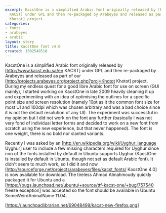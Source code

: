 ```yaml
---
excerpt: KacstOne is a simplified Arabic font originally released by [http://www.kacst.edu.sa/en
  KACST] under GPL and then re-packaged by Arabeyes and released as part of our [http://projects.arabeyes.org/project.php?proj=Khotot
  Khotot] project.
categories:
- fonts
- arabeyes
- arabic
layout: story
title: KacstOne font v4.0
created: 1302548518
---
```

KacstOne is a simplified Arabic font originally released by [http://www.kacst.edu.sa/en KACST] under GPL and then re-packaged by Arabeyes and released as part of our [http://projects.arabeyes.org/project.php?proj=Khotot Khotot] project. During my endless quest for a good libre Arabic font for use on screen (GUI mainly), I started working on KacstOne in late 2009 heavily cleaning it up and experimenting with an idea of optimising the outlines for a specific point size and screen resolution (namely 10pt as it the common font size for most UI and 100dpi which was chosen arbitrary and was a bad choice since it is not the default resolution of any UI). The experiment was successful in my opinion but I did not work on the font any further (basically I was not very fond of individual letter forms and decided to work on a new font from scratch using the new experience, but that never happened). The font is one weight, there is no bold nor slanted variants.

Recently I was asked by an [http://en.wikipedia.org/wiki/Uyghur_language Uyghur] user to include a few missing characters required for Uyghur since non of the fonts installed by default in Ubuntu supports Uyghur (KacstOne is installed by default in Ubuntu, though not set as default Arabic font). It didn't seem to much work, so I did it and now [http://sourceforge.net/projects/arabeyes/files/kacst_fonts/ KacstOne 4.0] is now available for download. The tireless Ahmad Almahmoudy quickly packaged it for Ubuntu and a [https://bugs.launchpad.net/ubuntu/+source/ttf-kacst-one/+bug/757540 freeze exception] was accepted so the font should be available in Ubuntu SomeWeirdAnimalName 11.04.

[https://launchpadlibrarian.net/69048499/kacst-new-firefox.png]
